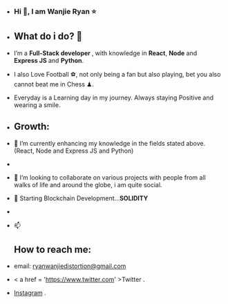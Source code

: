 -  <h3> Hi 👋, I am Wanjie Ryan  &#11088; </h3>
-  <h2> What do i do? 👀 </h2> 
  
-  I’m a <b>Full-Stack developer </b>, with knowledge in <b>React</b>, <b>Node</b> and <b>Express JS</b> and <b>Python</b>.
- I also Love Football &#9917;, not only being a fan but also playing, bet you also cannot beat me in Chess &#9823;.
- Everyday is a Learning day in my journey. Always staying Positive and wearing a smile.
- <h2> Growth: </h2>
- 🌱 I’m currently enhancing my knowledge in the fields stated above.(React, Node and Express JS and Python)
- 
- 💞️ I’m looking to collaborate on various projects with people from all walks of life and around the globe, i am quite social.
- 🌱 Starting Blockchain Development...<b>SOLIDITY</b>
- 
- 📫 <h2> How to reach me: </h2>

 -  email: ryanwanjiedistortion@gmail.com
-  < a href = 'https://www.twitter.com' >Twitter </a>.

- <a href = 'https://www.instagram.com' >Instagram</a> .

<!---
Wanjie-Ryan/Wanjie-Ryan is a ✨ special ✨ repository because its `README.md` (this file) appears on your GitHub profile.
You can click the Preview link to take a look at your changes.
--->


